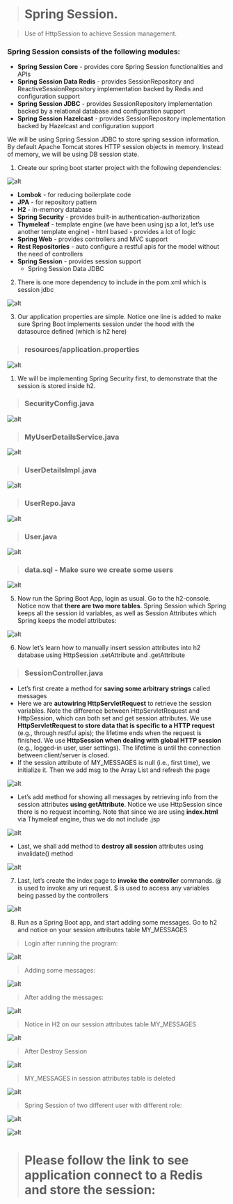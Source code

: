 ># Spring Session.

> Use of HttpSession to achieve Session management. 

### Spring Session consists of the following modules:

- **Spring Session Core** - provides core Spring Session functionalities and APIs
- **Spring Session Data Redis** - provides SessionRepository and ReactiveSessionRepository implementation backed by Redis and configuration support
- **Spring Session JDBC** - provides SessionRepository implementation backed by a relational database and configuration support
- **Spring Session Hazelcast** - provides SessionRepository implementation backed by Hazelcast and configuration support

We will be using Spring Session JDBC to store spring session information. By default Apache Tomcat stores HTTP session objects in memory.  Instead of memory, we will be using DB session state.

1. Create our spring boot starter project with the following dependencies:

![alt](./image/1.PNG)

- **Lombok** - for reducing boilerplate code
- **JPA** - for repository pattern
- **H2** - in-memory database 
- **Spring Security** - provides built-in authentication-authorization
- **Thymeleaf** - template engine (we have been using jsp a lot, let’s use another template engine) - html based - provides a lot of logic
- **Spring Web** - provides controllers and MVC support
- **Rest Repositories** - auto configure a restful apis for the model without the need of controllers
- **Spring Session** - provides session support
  - Spring Session Data JDBC

2. There is one more dependency to include in the pom.xml which is session jdbc

![alt](./image/2.PNG)

3. Our application properties are simple.  Notice one line is added to make sure Spring Boot implements session under the hood with the datasource defined (which is h2 here)

>### resources/application.properties

![alt](./image/3.PNG)
 
1. We will be implementing Spring Security first, to demonstrate that the session is stored inside h2.

>### SecurityConfig.java 

![alt](./image/4.PNG)

>### MyUserDetailsService.java

![alt](./image/5.PNG)

>### UserDetailsImpl.java

![alt](./image/6.PNG)

>### UserRepo.java

![alt](./image/7.PNG)

>### User.java

![alt](./image/8.PNG)

>### data.sql - Make sure we create some users

![alt](./image/9.PNG)

5. Now run the Spring Boot App, login as usual. Go to the h2-console. Notice now that **there are two more tables**.  Spring Session which Spring keeps all the session id variables, as well as Session Attributes which Spring keeps the model attributes:

![alt](./image/10.PNG)

6. Now let’s learn how to manually insert session attributes into h2 database using HttpSession .setAttribute and .getAttribute

>### SessionController.java

- Let’s first create a method for **saving some arbitrary strings** called messages
- Here we are **autowiring HttpServletRequest** to retrieve the session variables.  Note the difference between HttpServletRequest and HttpSession, which can both set and get session attributes.  We use **HttpServletRequest to store data that is specific to a HTTP request** (e.g., through restful apis); the lifetime ends when the request is finished.  We use **HttpSession when dealing with global HTTP session** (e.g., logged-in user, user settings).  The lifetime is until the connection between client/server is closed.
- If the session attribute of MY_MESSAGES is null (i.e., first time), we initialize it.  Then we add msg to the Array List and refresh the page

![alt](./image/11.PNG)

- Let’s add method for showing all messages by retrieving info from the session attributes **using getAttribute**.  Notice we use HttpSession since there is no request incoming. Note that since we are using **index.html** via Thymeleaf engine, thus we do not include .jsp

![alt](./image/12.PNG)

- Last, we shall add method to **destroy all session** attributes using invalidate() method

![alt](./image/13.PNG)

7. Last, let’s create the index page to **invoke the controller** commands.  @ is used to invoke any uri request. $ is used to access any variables being passed by the controllers

![alt](./image/14.PNG)

8. Run as a Spring Boot app, and start adding some messages.  Go to h2 and notice on your session attributes table MY_MESSAGES

> Login after running the program:

![alt](./image/16.PNG)

> Adding some messages:

![alt](./image/15.PNG)

> After adding the messages:

![alt](./image/17.PNG)

> Notice in H2 on our session attributes table MY_MESSAGES 

![alt](./image/18.PNG)

> After Destroy Session

![alt](./image/19.PNG)

> MY_MESSAGES in session attributes table is deleted

![alt](./image/20.PNG)

> Spring Session of two different user with different role: 

![alt](./image/21.PNG)

![alt](./image/22.PNG)

># Please follow the link to see application connect to a Redis and store the session:
